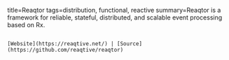 title=Reaqtor
tags=distribution, functional, reactive
summary=Reaqtor is a framework for reliable, stateful, distributed, and scalable event processing based on Rx.
~~~~~~

[Website](https://reaqtive.net/) | [Source](https://github.com/reaqtive/reaqtor)


